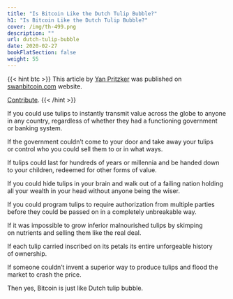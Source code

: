 ```yaml
---
title: "Is Bitcoin Like the Dutch Tulip Bubble?"
h1: "Is Bitcoin Like the Dutch Tulip Bubble?"
cover: /img/th-499.png
description: ""
url: dutch-tulip-bubble
date: 2020-02-27
bookFlatSection: false
weight: 55
---
```


{{< hint btc >}}
This article by [Yan Pritzker](https://twitter.com/skwp) was published on [swanbitcoin.com](https://www.swanbitcoin.com/is-bitcoin-like-the-dutch-tulip-bubble) website.

[Contribute](/contribute/).
{{< /hint >}}

If you could use tulips to instantly transmit value across the globe to anyone in any country, regard­less of whether they had a functioning govern­ment or banking system.

If the govern­ment couldn’t come to your door and take away your tulips or control who you could sell them to or in what ways.

If tulips could last for hundreds of years or millennia and be handed down to your children, redeemed for other forms of value.

If you could hide tulips in your brain and walk out of a failing nation holding all your wealth in your head without anyone being the wiser.

If you could program tulips to require autho­riza­tion from multiple parties before they could be passed on in a completely unbreakable way.

If it was impos­sible to grow inferior malnour­ished tulips by skimping on nutri­ents and selling them like the real deal.

If each tulip carried inscribed on its petals its entire unforge­able history of ownership.

If someone couldn’t invent a superior way to produce tulips and flood the market to crash the price.

Then yes, Bitcoin is just like Dutch tulip bubble.
